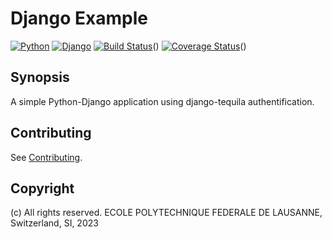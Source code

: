 Django Example
==============

[![Python](https://img.shields.io/badge/python-3.8.7-green)]()
[![Django](https://img.shields.io/badge/django-4.2.2-green)]()
[![Build Status][github-actions-image]][github-actions-url]()
[![Coverage Status][codecov-image]][codecov-url]()

Synopsis
--------

A simple Python-Django application using django-tequila authentification.

Contributing
-------------

See [Contributing](CONTRIBUTING.md).

Copyright
---------

(c) All rights reserved. ECOLE POLYTECHNIQUE FEDERALE DE LAUSANNE, Switzerland, SI, 2023

[github-actions-image]: https://github.com/dragonleman/django-example/workflows/Build/badge.svg?branch=main
[github-actions-url]: https://github.com/dragonleman/django-example/actions

[codecov-image]:https://codecov.io/gh/dragonleman/django-example/branch/main/graph/badge.svg
[codecov-url]:https://codecov.io/gh/dragonleman/django-example
